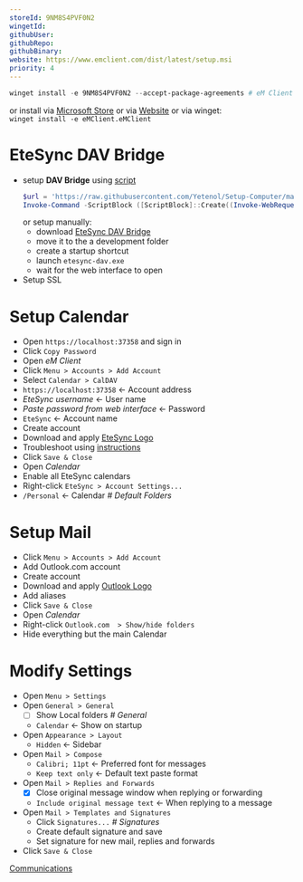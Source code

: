 ```yaml
---
storeId: 9NM8S4PVF0N2
wingetId: 
githubUser: 
githubRepo: 
githubBinary: 
website: https://www.emclient.com/dist/latest/setup.msi
priority: 4
---
```



```powershell
winget install -e 9NM8S4PVF0N2 --accept-package-agreements # eM Client
```

or install via [Microsoft Store](https://microsoft.com/store/apps/9NM8S4PVF0N2)
or via [Website](https://www.emclient.com/dist/latest/setup.msi)
or via winget:  
`winget install -e eMClient.eMClient`

# EteSync DAV Bridge

- setup **DAV Bridge** using [script](../scripts/Setup-EteSyncDav.ps1)
  ```powershell
  $url = 'https://raw.githubusercontent.com/Yetenol/Setup-Computer/main/script/Setup-EteSyncDav.ps1'
  Invoke-Command -ScriptBlock ([ScriptBlock]::Create((Invoke-WebRequest -Uri $url)))
  ```
  or setup manually:
  - download [EteSync DAV Bridge](https://github.com/etesync/etesync-dav/releases/latest/download/etesync-dav.exe)
  - move it to the a development folder
  - create a startup shortcut
  - launch `etesync-dav.exe`
  - wait for the web interface to open
- Setup SSL

# Setup Calendar

- Open `https://localhost:37358` and sign in
- Click `Copy Password`
- Open _eM Client_
- Click `Menu > Accounts > Add Account`
- Select `Calendar > CalDAV`
- `https://localhost:37358` ← Account address
- _EteSync username_ ← User name
- _Paste password from web interface_ ← Password
- `EteSync` ← Account name
- Create account
- Download and apply [EteSync Logo](https://raw.githubusercontent.com/Yetenol/Setup-Computer/main/configs/EteSync-Logo.png)
- Troubleshoot using [instructions](https://github.com/etesync/etesync-dav/wiki/Windows-10-instructions)
- Click `Save & Close`
- Open _Calendar_
- Enable all EteSync calendars
- Right-click `EteSync > Account Settings...`
- `/Personal` ← Calendar _# Default Folders_

# Setup Mail

- Click `Menu > Accounts > Add Account`
- Add Outlook.com account
- Create account
- Download and apply [Outlook Logo](https://raw.githubusercontent.com/Yetenol/Setup-Computer/main/configs/Outlook-Logo.png)
- Add aliases
- Click `Save & Close`
- Open _Calendar_
- Right-click `Outlook.com  > Show/hide folders`
- Hide everything but the main Calendar

# Modify Settings

- Open `Menu > Settings`
- Open `General > General`
  - [ ] Show Local folders _# General_
  - `Calendar` ← Show on startup
- Open `Appearance > Layout`
  - `Hidden` ← Sidebar
- Open `Mail > Compose`
  - `Calibri; 11pt` ← Preferred font for messages
  - `Keep text only` ← Default text paste format
- Open `Mail > Replies and Forwards`
  - [x] Close original message window when replying or forwarding
  - `Include original message text` ← When replying to a message
- Open `Mail > Templates and Signatures`
  - Click `Signatures...` _# Signatures_
  - Create default signature and save
  - Set signature for new mail, replies and forwards
- Click `Save & Close`


[Communications](../Communications.md)